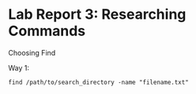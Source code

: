 # Lab Report 3: Researching Commands
Choosing Find

Way 1: 
```
find /path/to/search_directory -name "filename.txt"
```
